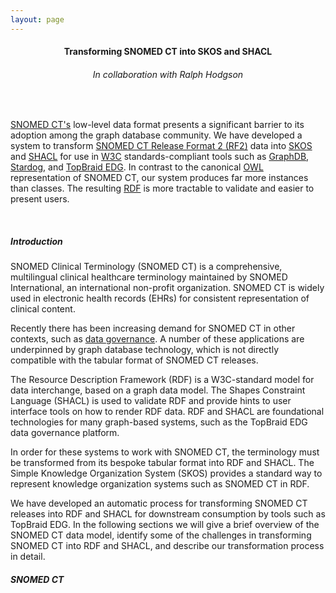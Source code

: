 ```yaml
---
layout: page
---
```


<h4 style="text-align: center">Transforming SNOMED CT into SKOS and SHACL</h4>
<h6 style="text-align: center">In collaboration with Ralph Hodgson</h6>

<br/>

<!-- 4-sentence Kent Beck abstract -->
[SNOMED CT's](https://www.snomed.org/) low-level data format presents a significant barrier to its adoption among the graph database community. We have developed a system to transform [SNOMED CT Release Format 2 (RF2)](https://confluence.ihtsdotools.org/display/DOCRELFMT/SNOMED+CT+Release+File+Specifications) data into [SKOS](https://www.w3.org/2004/02/skos/) and [SHACL](https://www.w3.org/TR/shacl/) for use in [W3C](https://w3.org/) standards-compliant tools such as [GraphDB](https://graphdb.ontotext.com/), [Stardog](https://www.stardog.com/), and [TopBraid EDG](https://www.topquadrant.com/). In contrast to the canonical [OWL](https://www.w3.org/OWL/) representation of SNOMED CT, our system produces far more instances than classes. The resulting [RDF](https://www.w3.org/RDF/) is more tractable to validate and easier to present users.

<br/>

##### Introduction

<!-- <figure class="my-4" style="text-align: center">
<img src="/assets/images/projects/searchsci/searchsci-landing.png" style="max-width: 100%" />
<figcaption class="mt-2" style="font-size: small">SearchSci landing page</figcaption>
</figure> -->

<!-- Hodgson, R.; Polikoff, I. SNOMED-CT Expo 2020—SNOMED-CT-SHAPES: A Simpler Approach to Working with SNOMED in RDF. 2020. Available online: https://www.youtube.com/watch?v=mrlNn3oYH3k (accessed on 2 June 2023). -->

SNOMED Clinical Terminology (SNOMED CT) is a comprehensive, multilingual clinical healthcare terminology maintained by SNOMED International, an international non-profit organization. SNOMED CT is widely used in electronic health records (EHRs) for consistent representation of clinical content.

Recently there has been increasing demand for SNOMED CT in other contexts, such as [data governance](https://en.wikipedia.org/wiki/Data_governance). A number of these applications are underpinned by graph database technology, which is not directly compatible with the tabular format of SNOMED CT releases.

The Resource Description Framework (RDF) is a W3C-standard model for data interchange, based on a graph data model. The Shapes Constraint Language (SHACL) is used to validate RDF and provide hints to user interface tools on how to render RDF data. RDF and SHACL are foundational technologies for many graph-based systems, such as the TopBraid EDG data governance platform.

In order for these systems to work with SNOMED CT, the terminology must be transformed from its bespoke tabular format into RDF and SHACL. The Simple Knowledge Organization System (SKOS) provides a standard way to represent knowledge organization systems such as SNOMED CT in RDF.

We have developed an automatic process for transforming SNOMED CT releases into RDF and SHACL for downstream consumption by tools such as TopBraid EDG. In the following sections we will give a brief overview of the SNOMED CT data model, identify some of the challenges in transforming SNOMED CT into RDF and SHACL, and describe our transformation process in detail.

##### SNOMED CT

